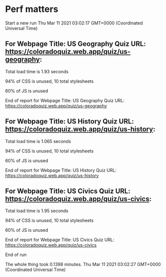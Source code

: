 # Perf matters


Start a new run
Thu Mar 11 2021 03:02:17 GMT+0000 (Coordinated Universal Time)








## For Webpage Title: US Geography Quiz URL: https://coloradoquiz.web.app/quiz/us-geography: 


Total load time is 1.93 seconds


94% of CSS is unused, 10 total stylesheets


60% of JS is unused


End of report for Webpage Title: US Geography Quiz URL: https://coloradoquiz.web.app/quiz/us-geography




## For Webpage Title: US History Quiz URL: https://coloradoquiz.web.app/quiz/us-history: 


Total load time is 1.065 seconds


94% of CSS is unused, 10 total stylesheets


60% of JS is unused


End of report for Webpage Title: US History Quiz URL: https://coloradoquiz.web.app/quiz/us-history




## For Webpage Title: US Civics Quiz URL: https://coloradoquiz.web.app/quiz/us-civics: 


Total load time is 1.95 seconds


94% of CSS is unused, 10 total stylesheets


60% of JS is unused


End of report for Webpage Title: US Civics Quiz URL: https://coloradoquiz.web.app/quiz/us-civics


End of run


The whole thing took 0.1398 minutes.
Thu Mar 11 2021 03:02:27 GMT+0000 (Coordinated Universal Time)




